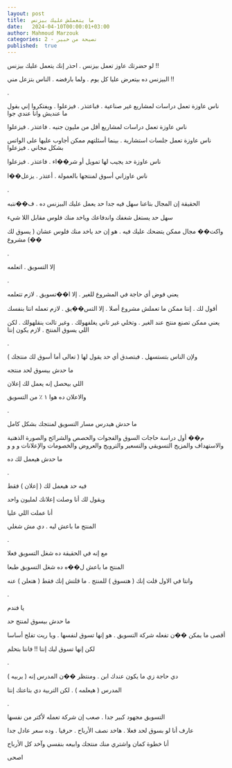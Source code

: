 ```yaml
---
layout: post
title:  ما يتعملش عليك بيزنس
date:   2024-04-10T00:00:01+03:00
author: Mahmoud Marzouk
categories: 2 - نصيحة من خبير
published:  true
---
```

لو حضرتك عاوز تعمل بيزنس . احذر إنك يتعمل عليك بيزنس !!

البيزنس ده بيتعرض عليا كل يوم . ولما بارفضه . الناس بتزعل
مني !!

.

ناس عاوزة تعمل دراسات لمشاريع غير صناعية . فباعتذر . فيزعلوا . ويفتكروا
إني بقول ما عنديش وانا عندي جوا

ناس عاوزة تعمل دراسات لمشاريع أقل من مليون جنيه . فاعتذر .
فيزعلوا

ناس عاوزة تعمل جلسات استشارية . بينما أسئلتهم ممكن أجاوب عليها على
الواتس بشكل مجاني . فيزعلوا

ناس عاوزة حد يجيب لها تمويل أو شر��اء . فاعتذر . فيزعلوا

ناس عاوزاني أسوق لمنتجها بالعمولة . أعتذر . يزعل��ا

.

الحقيقة إن المجال بتاعنا سهل فيه جدا حد يعمل عليك البيزنس ده .
ف��نتبه

سهل حد يستغل شغفك واندفاعك وياخد منك فلوس مقابل اللا شيء

واكت�� مجال ممكن يتضحك عليك فيه . هو إن حد ياخد منك فلوس عشان ( يسوق لك
) مشروع��

.

إلا التسويق . اتعلمه

.

يعني فوض أي حاجة في المشروع للغير . إلا ا��تسويق . لازم
تتعلمه

أقول لك . إنتا ممكن ما تعملش مشروع أصلا . إلا التس��يق . لازم تعمله انتا
بنفسك

يعني ممكن تصنع منتج عند الغير . وتخلي غير تاني يغلفهولك . وغير تالت
ينقلهولك . لكن اللي يسوق المنتج . لازم يكون إنتا

.

ولإن الناس بتستسهل . فبتصدق أي حد يقول لها ( تعالى أما أسوق لك
منتجك )

ما حدش بيسوق لحد منتجه

اللي بيحصل إنه يعمل لك إعلان

والاعلان ده هوا ١ ٪ من التسويق

.

ما حدش هيدرس مسار التسويق لمنتجك بشكل كامل

م�� أول دراسة حاجات السوق والفجوات والحصص والشرائح والصورة الذهنية
والاستهداف والمزيج التسويقي والتسعير والترويج والعروض والخصومات
والإعلانات و و و

ما حدش هيعمل لك ده

.

فيه حد هيعمل لك ( إعلان ) فقط

ويقول لك أنا وصلت إعلانك لمليون واحد

أنا عملت اللي عليا

المنتج ما باعش ليه . دي مش شغلي

.

مع إنه في الحقيقة ده شغل التسويق فعلا

المنتج ما باعش ل��ه ده شغل التسويق طبعا

وانتا في الاول قلت إنك ( هتسوق ) للمنتج . ما قلتش إنك فقط ( هتعلن )
عنه

.

يا فندم

ما حدش بيسوق لمنتج حد

أقصى ما يمكن ��ن تفعله شركة التسويق . هو إنها تسوق لنفسها . ويا ريت تفلح
أساسا

لكن إنها تسوق ليك إنتا !! فانتا بتحلم

.

دي حاجة زي ما يكون عندك ابن . ومنتظر ��ن المدرس إنه ( يربيه
)

المدرس ( هيعلمه ) . لكن التربية دي بتاعتك إنتا

.

التسويق مجهود كبير جدا . صعب إن شركة تعمله لأكتر من نفسها

عارف أنا لو بسوق لحد فعلا . هاخد نصف الأرباح . حرفيا . وده سعر عادل
جدا

أنا خطوة كمان واشتري منك منتجك وابيعه بنفسي وآخد كل الأرباح

اصحى
